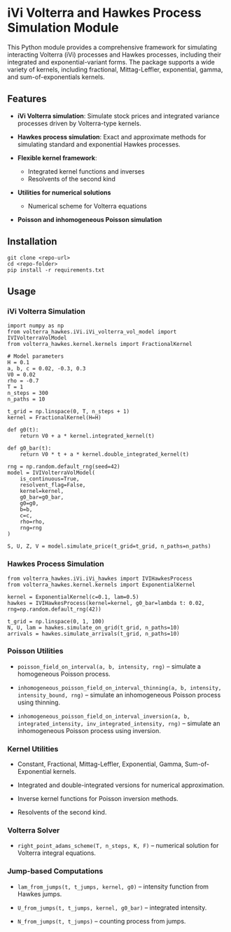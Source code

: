 # iVi Volterra and Hawkes Process Simulation Module

This Python module provides a comprehensive framework for simulating interacting Volterra (iVi) processes and Hawkes processes, including their integrated and exponential-variant forms. The package supports a wide variety of kernels, including fractional, Mittag-Leffler, exponential, gamma, and sum-of-exponentials kernels.

## Features

- **iVi Volterra simulation**:
Simulate stock prices and integrated variance processes driven by Volterra-type kernels.

- **Hawkes process simulation**:
Exact and approximate methods for simulating standard and exponential Hawkes processes.

- **Flexible kernel framework**:
  - Integrated kernel functions and inverses
  - Resolvents of the second kind

- **Utilities for numerical solutions**
  - Numerical scheme for Volterra equations

- **Poisson and inhomogeneous Poisson simulation**

## Installation
```
git clone <repo-url>
cd <repo-folder>
pip install -r requirements.txt
```

## Usage
### iVi Volterra Simulation
```
import numpy as np
from volterra_hawkes.iVi.iVi_volterra_vol_model import IVIVolterraVolModel
from volterra_hawkes.kernel.kernels import FractionalKernel

# Model parameters
H = 0.1
a, b, c = 0.02, -0.3, 0.3
V0 = 0.02
rho = -0.7
T = 1
n_steps = 300
n_paths = 10

t_grid = np.linspace(0, T, n_steps + 1)
kernel = FractionalKernel(H=H)

def g0(t):
    return V0 + a * kernel.integrated_kernel(t)

def g0_bar(t):
    return V0 * t + a * kernel.double_integrated_kernel(t)

rng = np.random.default_rng(seed=42)
model = IVIVolterraVolModel(
    is_continuous=True,
    resolvent_flag=False,
    kernel=kernel,
    g0_bar=g0_bar,
    g0=g0,
    b=b,
    c=c,
    rho=rho,
    rng=rng
)

S, U, Z, V = model.simulate_price(t_grid=t_grid, n_paths=n_paths)
```

### Hawkes Process Simulation
```
from volterra_hawkes.iVi.iVi_hawkes import IVIHawkesProcess
from volterra_hawkes.kernel.kernels import ExponentialKernel

kernel = ExponentialKernel(c=0.1, lam=0.5)
hawkes = IVIHawkesProcess(kernel=kernel, g0_bar=lambda t: 0.02, rng=np.random.default_rng(42))

t_grid = np.linspace(0, 1, 100)
N, U, lam = hawkes.simulate_on_grid(t_grid, n_paths=10)
arrivals = hawkes.simulate_arrivals(t_grid, n_paths=10)
```

### Poisson Utilities

- `poisson_field_on_interval(a, b, intensity, rng)` – simulate a homogeneous Poisson process.

- `inhomogeneous_poisson_field_on_interval_thinning(a, b, intensity, intensity_bound, rng)` – simulate an inhomogeneous Poisson process using thinning.

- `inhomogeneous_poisson_field_on_interval_inversion(a, b, integrated_intensity, inv_integrated_intensity, rng)` – simulate an inhomogeneous Poisson process using inversion.

### Kernel Utilities

- Constant, Fractional, Mittag-Leffler, Exponential, Gamma, Sum-of-Exponential kernels.

- Integrated and double-integrated versions for numerical approximation.

- Inverse kernel functions for Poisson inversion methods.
- Resolvents of the second kind.

### Volterra Solver

- `right_point_adams_scheme(T, n_steps, K, F)` – numerical solution for Volterra integral equations.

### Jump-based Computations

- `lam_from_jumps(t, t_jumps, kernel, g0)` – intensity function from Hawkes jumps.

- `U_from_jumps(t, t_jumps, kernel, g0_bar)` – integrated intensity.

- `N_from_jumps(t, t_jumps)` – counting process from jumps.



